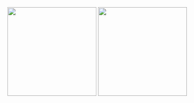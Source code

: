 <p align="center">
  <div>
    <img height=200 align="center" src="https://github-readme-stats-chi-ecru.vercel.app/api?username=syntax-tm&include_all_commits=true&show_icons=true&theme=dark&rank_icon=github&cache_seconds=86400&border_radius=2&border_color=e4e2e233" />
    <img height=200 align="center" src="https://github-readme-stats-chi-ecru.vercel.app/api/top-langs?username=syntax-tm&layout=compact&langs_count=8&card_width=320&hide=visual%20basic%20.net,xslt,css&theme=dark&cache_seconds=86400&border_radius=2&border_color=e4e2e233" />
  </a>
</p>
